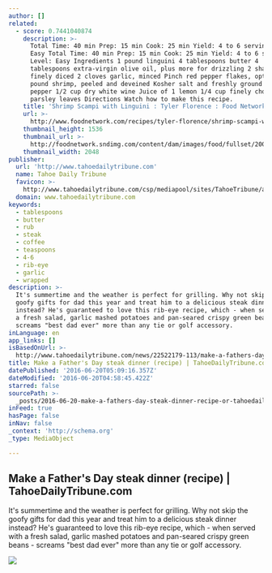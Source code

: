 ```yaml
---
author: []
related:
  - score: 0.7441040874
    description: >-
      Total Time: 40 min Prep: 15 min Cook: 25 min Yield: 4 to 6 servings Level:
      Easy Total Time: 40 min Prep: 15 min Cook: 25 min Yield: 4 to 6 servings
      Level: Easy Ingredients 1 pound linguini 4 tablespoons butter 4
      tablespoons extra-virgin olive oil, plus more for drizzling 2 shallots,
      finely diced 2 cloves garlic, minced Pinch red pepper flakes, optional 1
      pound shrimp, peeled and deveined Kosher salt and freshly ground black
      pepper 1/2 cup dry white wine Juice of 1 lemon 1/4 cup finely chopped
      parsley leaves Directions Watch how to make this recipe.
    title: 'Shrimp Scampi with Linguini : Tyler Florence : Food Network'
    url: >-
      http://www.foodnetwork.com/recipes/tyler-florence/shrimp-scampi-with-linguini-recipe.html
    thumbnail_height: 1536
    thumbnail_url: >-
      http://foodnetwork.sndimg.com/content/dam/images/food/fullset/2009/1/13/1/vday_shrimpscampi_4493_s4x3.jpg.rend.sniipadlarge.jpeg
    thumbnail_width: 2048
publisher:
  url: 'http://www.tahoedailytribune.com'
  name: Tahoe Daily Tribune
  favicon: >-
    http://www.tahoedailytribune.com/csp/mediapool/sites/TahoeTribune/assets/img/favicon.ico
  domain: www.tahoedailytribune.com
keywords:
  - tablespoons
  - butter
  - rub
  - steak
  - coffee
  - teaspoons
  - 4-6
  - rib-eye
  - garlic
  - wrapped
description: >-
  It's summertime and the weather is perfect for grilling. Why not skip the
  goofy gifts for dad this year and treat him to a delicious steak dinner
  instead? He's guaranteed to love this rib-eye recipe, which - when served with
  a fresh salad, garlic mashed potatoes and pan-seared crispy green beans -
  screams "best dad ever" more than any tie or golf accessory.
inLanguage: en
app_links: []
isBasedOnUrl: >-
  http://www.tahoedailytribune.com/news/22522179-113/make-a-fathers-day-steak-dinner-recipe
title: Make a Father's Day steak dinner (recipe) | TahoeDailyTribune.com
datePublished: '2016-06-20T05:09:16.357Z'
dateModified: '2016-06-20T04:58:45.422Z'
starred: false
sourcePath: >-
  _posts/2016-06-20-make-a-fathers-day-steak-dinner-recipe-or-tahoedailytribun.md
inFeed: true
hasPage: false
inNav: false
_context: 'http://schema.org'
_type: MediaObject

---
```

<article style=""><h1>Make a Father's Day steak dinner (recipe) | TahoeDailyTribune.com</h1><p>It's summertime and the weather is perfect for grilling. Why not skip the goofy gifts for dad this year and treat him to a delicious steak dinner instead? He's guaranteed to love this rib-eye recipe, which - when served with a fresh salad, garlic mashed potatoes and pan-seared crispy green beans - screams "best dad ever" more than any tie or golf accessory.</p><img src="http://www.TahoeDailyTribune.com/csp/mediapool/sites/dt.common.streams.StreamServer.cls?STREAMOID=_4D1$$NFEDj8neBd85kyWc$daE2N3K4ZzOUsqbU5sYuXTsaKDLwfOPaDCoQ$hEGPWCsjLu883Ygn4B49Lvm9bPe2QeMKQdVeZmXF$9l$4uCZ8QDXhaHEp3rvzXRJFdy0KqPHLoMevcTLo3h8xh70Y6N_U_CryOsw6FTOdKL_jpQ-&amp;CONTENTTYPE=image/jpeg" /></article>